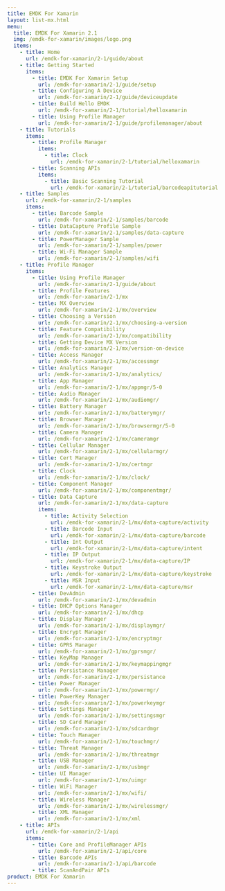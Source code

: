 ```yaml
---
title: EMDK For Xamarin
layout: list-mx.html
menu:
  title: EMDK For Xamarin 2.1
  img: /emdk-for-xamarin/images/logo.png
  items:
    - title: Home
      url: /emdk-for-xamarin/2-1/guide/about
    - title: Getting Started
      items:
        - title: EMDK For Xamarin Setup
          url: /emdk-for-xamarin/2-1/guide/setup
        - title: Configuring A Device
          url: /emdk-for-xamarin/2-1/guide/deviceupdate
        - title: Build Hello EMDK
          url: /emdk-for-xamarin/2-1/tutorial/helloxamarin
        - title: Using Profile Manager
          url: /emdk-for-xamarin/2-1/guide/profilemanager/about
    - title: Tutorials
      items:
        - title: Profile Manager
          items:
            - title: Clock
              url: /emdk-for-xamarin/2-1/tutorial/helloxamarin
        - title: Scanning APIs
          items:
            - title: Basic Scanning Tutorial
              url: /emdk-for-xamarin/2-1/tutorial/barcodeapitutorial
    - title: Samples
      url: /emdk-for-xamarin/2-1/samples
      items:
        - title: Barcode Sample
          url: /emdk-for-xamarin/2-1/samples/barcode
        - title: DataCapture Profile Sample
          url: /emdk-for-xamarin/2-1/samples/data-capture
        - title: PowerManager Sample
          url: /emdk-for-xamarin/2-1/samples/power
        - title: Wi-Fi Manager Sample
          url: /emdk-for-xamarin/2-1/samples/wifi
    - title: Profile Manager
      items:
        - title: Using Profile Manager
          url: /emdk-for-xamarin/2-1/guide/about
        - title: Profile Features
          url: /emdk-for-xamarin/2-1/mx
        - title: MX Overview
          url: /emdk-for-xamarin/2-1/mx/overview
        - title: Choosing a Version
          url: /emdk-for-xamarin/2-1/mx/choosing-a-version
        - title: Feature Compatibility
          url: /emdk-for-xamarin/2-1/mx/compatibility
        - title: Getting Device MX Version
          url: /emdk-for-xamarin/2-1/mx/version-on-device
        - title: Access Manager
          url: /emdk-for-xamarin/2-1/mx/accessmgr
        - title: Analytics Manager
          url: /emdk-for-xamarin/2-1/mx/analytics/
        - title: App Manager
          url: /emdk-for-xamarin/2-1/mx/appmgr/5-0
        - title: Audio Manager
          url: /emdk-for-xamarin/2-1/mx/audiomgr/
        - title: Battery Manager
          url: /emdk-for-xamarin/2-1/mx/batterymgr/
        - title: Browser Manager
          url: /emdk-for-xamarin/2-1/mx/browsermgr/5-0
        - title: Camera Manager
          url: /emdk-for-xamarin/2-1/mx/cameramgr
        - title: Cellular Manager
          url: /emdk-for-xamarin/2-1/mx/cellularmgr/
        - title: Cert Manager
          url: /emdk-for-xamarin/2-1/mx/certmgr
        - title: Clock
          url: /emdk-for-xamarin/2-1/mx/clock/
        - title: Component Manager
          url: /emdk-for-xamarin/2-1/mx/componentmgr/
        - title: Data Capture
          url: /emdk-for-xamarin/2-1/mx/data-capture
          items:
            - title: Activity Selection
              url: /emdk-for-xamarin/2-1/mx/data-capture/activity
            - title: Barcode Input
              url: /emdk-for-xamarin/2-1/mx/data-capture/barcode
            - title: Int Output
              url: /emdk-for-xamarin/2-1/mx/data-capture/intent
            - title: IP Output
              url: /emdk-for-xamarin/2-1/mx/data-capture/IP
            - title: Keystroke Output
              url: /emdk-for-xamarin/2-1/mx/data-capture/keystroke
            - title: MSR Input
              url: /emdk-for-xamarin/2-1/mx/data-capture/msr
        - title: DevAdmin
          url: /emdk-for-xamarin/2-1/mx/devadmin
        - title: DHCP Options Manager
          url: /emdk-for-xamarin/2-1/mx/dhcp
        - title: Display Manager
          url: /emdk-for-xamarin/2-1/mx/displaymgr/
        - title: Encrypt Manager
          url: /emdk-for-xamarin/2-1/mx/encryptmgr
        - title: GPRS Manager
          url: /emdk-for-xamarin/2-1/mx/gprsmgr/
        - title: KeyMap Manager
          url: /emdk-for-xamarin/2-1/mx/keymappingmgr
        - title: Persistance Manager
          url: /emdk-for-xamarin/2-1/mx/persistance
        - title: Power Manager
          url: /emdk-for-xamarin/2-1/mx/powermgr/
        - title: PowerKey Manager
          url: /emdk-for-xamarin/2-1/mx/powerkeymgr
        - title: Settings Manager
          url: /emdk-for-xamarin/2-1/mx/settingsmgr
        - title: SD Card Manager
          url: /emdk-for-xamarin/2-1/mx/sdcardmgr
        - title: Touch Manager
          url: /emdk-for-xamarin/2-1/mx/touchmgr/
        - title: Threat Manager
          url: /emdk-for-xamarin/2-1/mx/threatmgr
        - title: USB Manager
          url: /emdk-for-xamarin/2-1/mx/usbmgr
        - title: UI Manager
          url: /emdk-for-xamarin/2-1/mx/uimgr
        - title: WiFi Manager
          url: /emdk-for-xamarin/2-1/mx/wifi/
        - title: Wireless Manager
          url: /emdk-for-xamarin/2-1/mx/wirelessmgr/
        - title: XML Manager
          url: /emdk-for-xamarin/2-1/mx/xml
    - title: APIs
      url: /emdk-for-xamarin/2-1/api
      items:
        - title: Core and ProfileManager APIs
          url: /emdk-for-xamarin/2-1/api/core
        - title: Barcode APIs
          url: /emdk-for-xamarin/2-1/api/barcode
        - title: ScanAndPair APIs
product: EMDK For Xamarin
---
```










